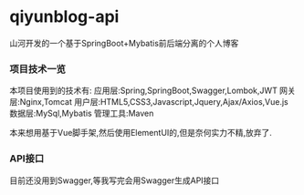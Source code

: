 # qiyunblog-api
山河开发的一个基于SpringBoot+Mybatis前后端分离的个人博客

### 项目技术一览
本项目使用到的技术有:
应用层:Spring,SpringBoot,Swagger,Lombok,JWT
网关层:Nginx,Tomcat
用户层:HTML5,CSS3,Javascript,Jquery,Ajax/Axios,Vue.js
数据层:MySql,Mybatis
管理工具:Maven

本来想用基于Vue脚手架,然后使用ElementUI的,但是奈何实力不精,放弃了.

### API接口
目前还没用到Swagger,等我写完会用Swagger生成API接口
